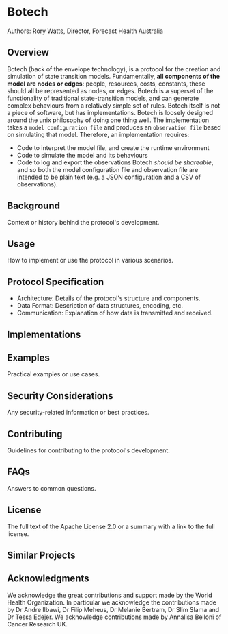 # Botech
Authors: Rory Watts, Director, Forecast Health Australia

## Overview
Botech (back of the envelope technology), is a protocol for the creation and simulation of state transition models.
Fundamentally, **all components of the model are nodes or edges**: people, resources, costs, constants, these should all be represented as nodes, or edges.
Botech is a superset of the functionality of traditional state-transition models, and can generate complex behaviours from a relatively simple set of rules.
Botech itself is not a piece of software, but has implementations.
Botech is loosely designed around the unix philosophy of doing one thing well.
The implementation takes a `model configuration file` and produces an `observation file` based on simulating that model.
Therefore, an implementation requires:
- Code to interpret the model file, and create the runtime environment
- Code to simulate the model and its behaviours
- Code to log and export the observations
Botech *should be shareable*, and so both the model configuration file and observation file are intended to be plain text (e.g. a JSON configuration and a CSV of observations).

## Background
Context or history behind the protocol's development.

## Usage
How to implement or use the protocol in various scenarios.

## Protocol Specification
- Architecture: Details of the protocol's structure and components.
- Data Format: Description of data structures, encoding, etc.
- Communication: Explanation of how data is transmitted and received.

## Implementations

## Examples
Practical examples or use cases.

## Security Considerations
Any security-related information or best practices.

## Contributing
Guidelines for contributing to the protocol's development.

## FAQs
Answers to common questions.

##  License
The full text of the Apache License 2.0 or a summary with a link to the full license.

## Similar Projects

## Acknowledgments
We acknowledge the great contributions and support made by the World Health Organization. In particular we acknowledge the contributions made by Dr Andre Ilbawi, Dr Filip Meheus, Dr Melanie Bertram, Dr Slim Slama and Dr Tessa Edejer.
We acknowledge contributions made by Annalisa Belloni of Cancer Research UK.
